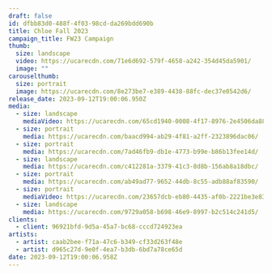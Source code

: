 ```yaml
---
draft: false
id: dfbb83d0-488f-4f03-98cd-da269bdd690b
title: Chloe Fall 2023
campaign_title: F﻿W23 Campaign
thumb:
  size: landscape
  video: https://ucarecdn.com/71e6d692-579f-4658-a242-354d45da5901/
  image: ""
carouselthumb:
  size: portrait
  image: https://ucarecdn.com/8e273be7-e389-4438-88fc-dec37e0542d6/
release_date: 2023-09-12T19:00:06.950Z
media:
  - size: landscape
    mediaVideo: https://ucarecdn.com/65cd1940-0008-4f17-8976-2e4506da883c/
  - size: portrait
    media: https://ucarecdn.com/baacd994-ab29-4f81-a2ff-2323896dac06/
  - size: portrait
    media: https://ucarecdn.com/7ad46fb9-db1e-4773-b99e-b86b13fee14d/
  - size: landscape
    media: https://ucarecdn.com/c412281a-3379-41c3-8d8b-156ab8a18dbc/
  - size: portrait
    media: https://ucarecdn.com/ab49ad77-9652-44db-8c55-adb88af83590/
  - size: portrait
    mediaVideo: https://ucarecdn.com/23657dcb-eb80-4435-af0b-2221be3e83f6/
  - size: landscape
    media: https://ucarecdn.com/9729a058-b698-46e9-8997-b2c514c241d5/
clients:
  - client: 96921bfd-9d5a-45a7-bc68-cccd724923ea
artists:
  - artist: caab2bee-f71a-47c6-b349-cf33d263f48e
  - artist: d965c27d-9e0f-4ea7-b3db-6bd7a78ce65d
date: 2023-09-12T19:00:06.958Z
---
```

